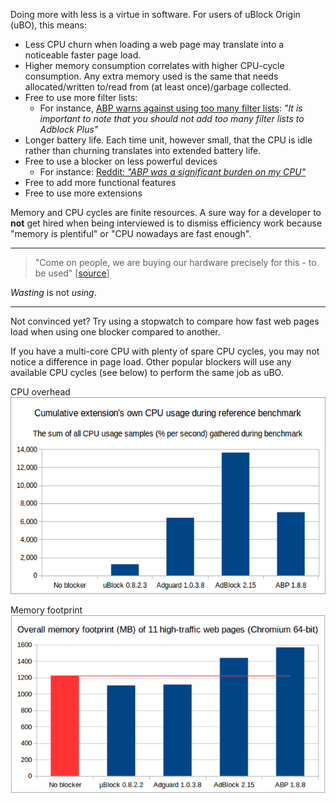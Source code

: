 Doing more with less is a virtue in software. For users of uBlock Origin (uBO), this means:

- Less CPU churn when loading a web page may translate into a noticeable faster page load.
- Higher memory consumption correlates with higher CPU-cycle consumption. Any extra memory used is the same that needs allocated/written to/read from (at least once)/garbage collected.
- Free to use more filter lists:
    - For instance, [ABP warns against using too many filter lists](https://adblockplus.org/en/getting_started#subscription): _"It is important to note that you should not add too many filter lists to Adblock Plus"_
- Longer battery life. Each time unit, however small, that the CPU is idle rather than churning translates into extended battery life.
- Free to use a blocker on less powerful devices
    - For instance: [Reddit: _"ABP was a significant burden on my CPU"_](https://www.reddit.com/r/chromeos/comments/298jh1/just_a_tip_try_out_%C2%B5block_for_your_adblocking/)
- Free to add more functional features
- Free to use more extensions

Memory and CPU cycles are finite resources. A sure way for a developer to **not** get hired when being interviewed is to dismiss efficiency work because "memory is plentiful" or "CPU nowadays are fast enough".

***

> "Come on people, we are buying our hardware precisely for this - to be used" [[source](https://news.ycombinator.com/item?id=8803595)]

_Wasting_ is not _using_.

***

Not convinced yet? Try using a stopwatch to compare how fast web pages load when using one blocker compared to another.

If you have a multi-core CPU with plenty of spare CPU cycles, you may not notice a difference in page load. Other popular blockers will use any available CPU cycles (see below) to perform the same job as uBO.

CPU overhead<br>
![CPU overhead](https://raw.githubusercontent.com/gorhill/uBlock/master/doc/benchmarks/cpu-usage-overall-chart-20141226.png)

Memory footprint<br>
![Memory overhead](https://raw.githubusercontent.com/gorhill/uBlock/master/doc/benchmarks/mem-usage-overall-chart-20141224.png)